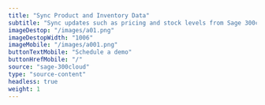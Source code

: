 ```yaml
---
title: "Sync Product and Inventory Data"
subtitle: "Sync updates such as pricing and stock levels from Sage 300cloud to your sales channel(s)."
imageDestop: "/images/a01.png"
imageDestopWidth: "1006"
imageMobile: "/images/a001.png"
buttonTextMobile: "Schedule a demo"
buttonHrefMobile: "/"
source: "sage-300cloud"
type: "source-content"
headless: true
weight: 1
---
```

